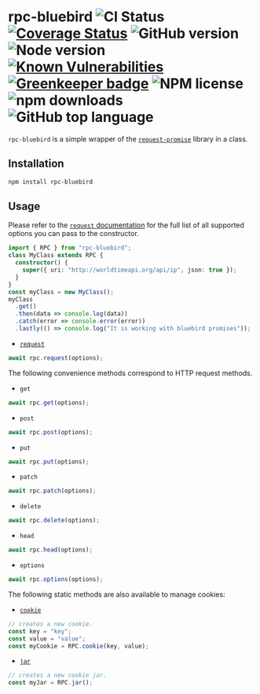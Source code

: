 # rpc-bluebird ![CI Status](https://github.com/vansergen/rpc-bluebird/workflows/CI/badge.svg) [![Coverage Status](https://coveralls.io/repos/github/vansergen/rpc-bluebird/badge.svg)](https://coveralls.io/github/vansergen/rpc-bluebird) ![GitHub version](https://badge.fury.io/gh/vansergen%2Frpc-bluebird.svg) ![Node version](https://img.shields.io/node/v/rpc-bluebird) [![Known Vulnerabilities](https://snyk.io/test/github/vansergen/rpc-bluebird/badge.svg)](https://snyk.io/test/github/vansergen/rpc-bluebird) [![Greenkeeper badge](https://badges.greenkeeper.io/vansergen/rpc-bluebird.svg)](https://greenkeeper.io/) ![NPM license](https://img.shields.io/npm/l/rpc-bluebird) ![npm downloads](https://img.shields.io/npm/dt/rpc-bluebird) ![GitHub top language](https://img.shields.io/github/languages/top/vansergen/rpc-bluebird)

`rpc-bluebird` is a simple wrapper of the [`request-promise`](https://github.com/request/request-promise) library in a class.

## Installation

```bash
npm install rpc-bluebird
```

## Usage

Please refer to the [`request` documentation](https://github.com/request/request#requestdefaultsoptions) for the full list of all supported options you can pass to the constructor.

```typescript
import { RPC } from "rpc-bluebird";
class MyClass extends RPC {
  constructor() {
    super({ uri: "http://worldtimeapi.org/api/ip", json: true });
  }
}
const myClass = new MyClass();
myClass
  .get()
  .then(data => console.log(data))
  .catch(error => console.error(error))
  .lastly(() => console.log("It is working with bluebird promises"));
```

- [`request`](https://github.com/request/request#requestoptions-callback)

```javascript
await rpc.request(options);
```

The following convenience methods correspond to HTTP request methods.

- `get`

```javascript
await rpc.get(options);
```

- `post`

```javascript
await rpc.post(options);
```

- `put`

```javascript
await rpc.put(options);
```

- `patch`

```javascript
await rpc.patch(options);
```

- `delete`

```javascript
await rpc.delete(options);
```

- `head`

```javascript
await rpc.head(options);
```

- `options`

```javascript
await rpc.options(options);
```

The following static methods are also available to manage cookies:

- [`cookie`](https://github.com/request/request/#requestcookie)

```javascript
// creates a new cookie.
const key = "key";
const value = "value";
const myCookie = RPC.cookie(key, value);
```

- [`jar`](https://github.com/request/request/#requestjar)

```javascript
// creates a new cookie jar.
const myJar = RPC.jar();
```
